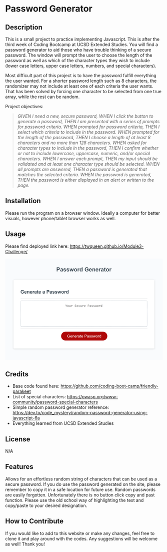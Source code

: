 # Password Generator

## Description
This is a small project to practice implementing Javascript. This is after the third week of Coding Bootcamp at UCSD Extended Studies. You will find a password generator to aid those who have trouble thinking of a secure password. The window will prompt the user to choose the length of the password as well as which of the character types they wish to include (lower case letters, upper case letters, numbers, and special characters).

Most difficult part of this project is to have the password fulfill everything the user wanted. For a shorter password length such as 8 characters, the randomizer may not include at least one of each criteria the user wants. That has been solved by forcing one character to be selected from one true array, while the rest can be random.

Project objectives:
> *GIVEN I need a new, secure password, WHEN I click the button to generate a password, THEN I am presented with a series of prompts for password criteria. 
> WHEN prompted for password criteria, THEN I select which criteria to include in the password. 
> WHEN prompted for the length of the password, THEN I choose a length of at least 8 characters and no more than 128 characters. 
> WHEN asked for character types to include in the password, THEN I confirm whether or not to include lowercase, uppercase, numeric, and/or special characters. 
> WHEN I answer each prompt, THEN my input should be validated and at least one character type should be selected. 
> WHEN all prompts are answered, THEN a password is generated that matches the selected criteria. 
> WHEN the password is generated, THEN the password is either displayed in an alert or written to the page.*

## Installation
Please run the program on a browser window. Ideally a computer for better visuals, however phone/tablet browser works as well.

## Usage
Please find deployed link here:
https://twqueen.github.io/Module3-Challenge/

![Webpage Screenshot](./assets/images/M3-BrowserScreenshot.png)

## Credits
* Base code found here: https://github.com/coding-boot-camp/friendly-parakeet
* List of special characters: https://owasp.org/www-community/password-special-characters
* Simple random password generator reference: https://dev.to/code_mystery/random-password-generator-using-javascript-6a
* Everything learned from UCSD Extended Studies

## License
N/A

## Features
Allows for an effortless random string of characters that can be used as a secure password. If you do use the password generated on the site, please remember to copy it in a safe location for future use. Random passwords are easily forgotten. Unfortunately there is no button click copy and past function. Please use the old school way of highlighting the text and copy/paste to your desired designation.

## How to Contribute
If you would like to add to this website or make any changes, feel free to clone it and play around with the codes. Any suggestions will be welcome as well! Thank you!
